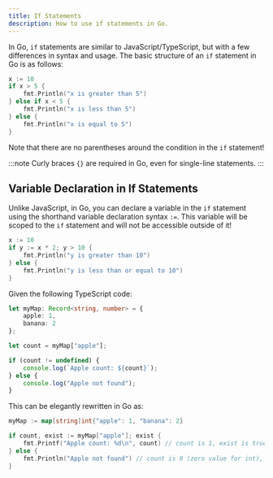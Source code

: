 ```yaml
---
title: If Statements
description: How to use if statements in Go.
---
```


In Go, `if` statements are similar to JavaScript/TypeScript, but with a few differences in syntax and usage.
The basic structure of an `if` statement in Go is as follows:

```go title="if.go"
x := 10
if x > 5 {
    fmt.Println("x is greater than 5")
} else if x < 5 {
    fmt.Println("x is less than 5")
} else {
    fmt.Println("x is equal to 5")
}
```

Note that there are no parentheses around the condition in the `if` statement!

:::note
Curly braces `{}` are required in Go, even for single-line statements.
:::

## Variable Declaration in If Statements

Unlike JavaScript, in Go, you can declare a variable in the `if` statement using the shorthand variable declaration syntax `:=`.
This variable will be scoped to the `if` statement and will not be accessible outside of it!

```go title="if_short.go"
x := 10
if y := x * 2; y > 10 {
    fmt.Println("y is greater than 10")
} else {
    fmt.Println("y is less than or equal to 10")
}
```

Given the following TypeScript code:

```typescript title="lookup.ts"
let myMap: Record<string, number> = {
    apple: 1,
    banana: 2
};

let count = myMap["apple"];

if (count != undefined) {
    console.log(`Apple count: ${count}`);
} else {
    console.log("Apple not found");
}
```

This can be elegantly rewritten in Go as:

```go title="lookup.go"
myMap := map[string]int{"apple": 1, "banana": 2}

if count, exist := myMap["apple"]; exist {
    fmt.Printf("Apple count: %d\n", count) // count is 1, exist is true
} else {
    fmt.Println("Apple not found") // count is 0 (zero value for int), exist is false
}
```
